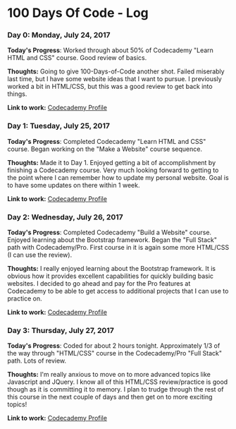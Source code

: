 # 100 Days Of Code - Log

### Day 0: Monday, July 24, 2017

**Today's Progress**: Worked through about 50% of Codecademy "Learn HTML and CSS" course. Good review of basics.

**Thoughts:** Going to give 100-Days-of-Code another shot. Failed miserably last time, but I have some website ideas that I want to pursue. I previously worked a bit in HTML/CSS, but this was a good review  to get back into things.

**Link to work:** [Codecademy Profile](https://www.codecademy.com/jddeaton)

### Day 1: Tuesday, July 25, 2017

**Today's Progress**: Completed Codecademy "Learn HTML and CSS" course. Began working on the "Make a Website" course sequence.


**Thoughts:** Made it to Day 1. Enjoyed getting a bit of accomplishment by finishing a Codecademy course. Very much looking forward to getting to the point where I can remember how to update my personal website. Goal is to have some updates on there within 1 week.

**Link to work:** [Codecademy Profile](https://www.codecademy.com/jddeaton)

### Day 2: Wednesday, July 26, 2017

**Today's Progress**: Completed Codecademy "Build a Website" course. Enjoyed learning about the Bootstrap framework. Began the "Full Stack" path with Codecademy/Pro. First course in it is again some more HTML/CSS (I can use the review).


**Thoughts:** I really enjoyed learning about the Bootstrap framework. It is obvious how it provides excellent capabilities for quickly building basic websites. I decided to go ahead and pay for the Pro features at Codecademy to be able to get access to additional projects that I can use to practice on.

**Link to work:** [Codecademy Profile](https://www.codecademy.com/jddeaton)

### Day 3: Thursday, July 27, 2017

**Today's Progress**: Coded for about 2 hours tonight. Approximately 1/3 of the way through "HTML/CSS" course in the Codecademy/Pro "Full Stack" path. Lots of review.

**Thoughts:** I'm really anxious to move on to more advanced topics like Javascript and JQuery. I know all of this HTML/CSS review/practice is good though as it is committing it to memory. I plan to trudge through the rest of this course in the next couple of days and then get on to more exciting topics!

**Link to work:** [Codecademy Profile](https://www.codecademy.com/jddeaton)
